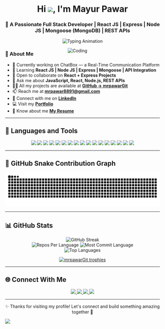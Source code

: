 <h1 align="center">Hi <img src="https://media.giphy.com/media/hvRJCLFzcasrR4ia7z/giphy.gif" width="30px">, I'm Mayur Pawar</h1>
<h3 align="center">🚀 A Passionate Full Stack Developer | React JS | Express | Node JS | Mongoose (MongoDB) | REST APIs</h3>

<p align="center">
  <img src="https://readme-typing-svg.herokuapp.com?size=22&center=true&vCenter=true&width=600&lines=Full+Stack+Developer;React+%7C+Node+%7C+MongoDB;Passionate+about+building+modern+web+apps" alt="Typing Animation" />
</p>

<img align="right" alt="Coding" width="300" src="https://media.tenor.com/rePDfDWO3XoAAAAd/hacking.gif" />

### 🧠 About Me

- 🔭 Currently working on ChatBox — a Real-Time Communication Platform  
- 🌱 Learning **React JS | Node JS | Express | Mongoose | API Integration**  
- 👯 Open to collaborate on **React + Express Projects**  
- 💬 Ask me about **JavaScript, React, Node.js, REST APIs**  
- 👨‍💻 All my projects are available at [**GitHub → mrpawarGit**](https://github.com/mrpawarGit)  
- 📫 Reach me at **mrpawar8891@gmail.com**  
- 💼 Connect with me on [**LinkedIn**](https://www.linkedin.com/in/mayur-pawar-325735349/)  
- 💻 Visit my [**Portfolio**](https://mayur-pawar.vercel.app/)
- 📄 Know about me [**My Resume**](https://drive.google.com/file/d/1THH7ljNnptJE--dMAWJkQkm2JqTGwiKl/view)
---

## 🚀 Languages and Tools

<div align="center">

  <img src="https://img.shields.io/badge/React-20232A?style=for-the-badge&logo=react&logoColor=61DAFB" />
  <img src="https://img.shields.io/badge/Node.js-339933?style=for-the-badge&logo=nodedotjs&logoColor=white" />
  <img src="https://img.shields.io/badge/Express.js-000000?style=for-the-badge&logo=express&logoColor=white" />
  <img src="https://img.shields.io/badge/MongoDB-4EA94B?style=for-the-badge&logo=mongodb&logoColor=white" />
  <img src="https://img.shields.io/badge/TailwindCSS-06B6D4?style=for-the-badge&logo=tailwindcss&logoColor=white" />
  <img src="https://img.shields.io/badge/Redux-593D88?style=for-the-badge&logo=redux&logoColor=white" />
  <img src="https://img.shields.io/badge/Bootstrap-7952B3?style=for-the-badge&logo=bootstrap&logoColor=white" />
  <img src="https://img.shields.io/badge/JavaScript-F7DF1E?style=for-the-badge&logo=javascript&logoColor=black" />
  <img src="https://img.shields.io/badge/HTML5-E34F26?style=for-the-badge&logo=html5&logoColor=white" />
  <img src="https://img.shields.io/badge/CSS3-1572B6?style=for-the-badge&logo=css3&logoColor=white" />
  <img src="https://img.shields.io/badge/Firebase-FFCA28?style=for-the-badge&logo=firebase&logoColor=black" />
  <img src="https://img.shields.io/badge/Git-F05032?style=for-the-badge&logo=git&logoColor=white" />
  <img src="https://img.shields.io/badge/MySQL-00000F?style=for-the-badge&logo=mysql&logoColor=white" />
  <img src="https://img.shields.io/badge/Java-ED8B00?style=for-the-badge&logo=java&logoColor=white" />
  <img src="https://img.shields.io/badge/Spring_Boot-6DB33F?style=for-the-badge&logo=spring-boot&logoColor=white" />
  <img src="https://img.shields.io/badge/Vercel-000000?style=for-the-badge&logo=vercel&logoColor=white" />
  <img src="https://img.shields.io/badge/Netlify-00C7B7?style=for-the-badge&logo=netlify&logoColor=white" />

</div>

---

## 🐍 GitHub Snake Contribution Graph

<p align="center">
  <img src="https://raw.githubusercontent.com/mrpawarGit/mrpawarGit/output/github-contribution-grid-snake.svg" alt="Snake animation" />
</p>

---

## 📊 GitHub Stats

<p align="center">
  <!-- <img src="https://github-readme-stats.vercel.app/api?username=mrpawarGit&show_icons=true&theme=radical" alt="GitHub Stats" /> -->
  <!-- <br/> -->
  <img src="https://github-readme-streak-stats.herokuapp.com?user=mrpawarGit&theme=radical" alt="GitHub Streak" />
  <br/>
  <img src="http://github-profile-summary-cards.vercel.app/api/cards/repos-per-language?username=mrpawarGit&theme=radical" alt="Repos Per Language" />
  <img src="http://github-profile-summary-cards.vercel.app/api/cards/most-commit-language?username=mrpawarGit&theme=radical" alt="Most Commit Language" />
  <br/>
  <img src="https://github-readme-stats.vercel.app/api/top-langs/?username=mrpawarGit&layout=compact&theme=radical" alt="Top Languages" />
</p>

<p align="center"> 
  <a href="https://github.com/ryo-ma/github-profile-trophy">
    <img src="https://github-profile-trophy.vercel.app/?username=mrpawarGit&theme=radical" alt="mrpawarGit trophies" />
  </a> 
</p>

---

## 🌐 Connect With Me

<p align="center">
  <a href="https://linkedin.com/in/mayur-pawar-325735349" target="_blank">
    <img src="https://img.shields.io/badge/LinkedIn-Mayur%20Pawar-blue?style=for-the-badge&logo=linkedin&logoColor=white" />
  </a>
  <a href="mailto:mrpawar8891@gmail.com" target="_blank">
    <img src="https://img.shields.io/badge/Gmail-mrpawar8891@gmail.com-D14836?style=for-the-badge&logo=gmail&logoColor=white" />
  </a>
  <a href="https://twitter.com/realmayurpawar" target="_blank">
    <img src="https://img.shields.io/badge/Twitter-@realmayurpawar-1DA1F2?style=for-the-badge&logo=twitter&logoColor=white" />
  </a>
  <a href="https://www.hackerrank.com/realmayurpawar" target="_blank">
    <img src="https://img.shields.io/badge/HackerRank-MrPawar-2EC866?style=for-the-badge&logo=hackerrank&logoColor=white" />
  </a>
</p>

---

<p align="center">
  ✨ Thanks for visiting my profile! Let's connect and build something amazing together 🚀
</p>

<img src="https://raw.githubusercontent.com/Trilokia/Trilokia/379277808c61ef204768a61bbc5d25bc7798ccf1/bottom_header.svg" />
